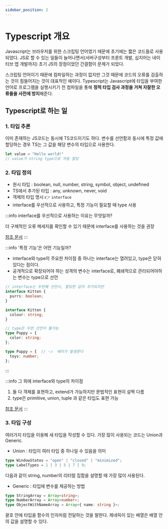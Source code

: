 ```yaml
---
sidebar_position: 2
---
```


# Typescript 개요

Javascript는 브라우저를 위한 스크립팅 언어였기 때문에 초기에는 짧은 코드들로 사용되었다. JS로 할 수 있는 일들이 늘어나면서(서버구성부터 프론트 개발, 심지어는 네이티브 앱 개발까지) 초기 JS의 장점이었던 간결함이 문제가 되었다. 

스크립팅 언어이기 때문에 컴파일하는 과정이 없지만 그것 때문에 코드의 오류를 검출하는 것이 힘들어지는 것이 대표적인 예이다. Typescript는 Javascript에 타입을 부여한 언어로 프로그램을 실행시키기 전 컴파일을 통해 **정적 타입 검사 과정을 거쳐 자잘한 오류들을 사전에 방지**해준다.


## Typescript로 하는 일

### 1. 타입 추론
 
 이미 존재하는 JS코드는 동시에 TS코드이기도 하다. 변수를 선언함과 동시에 특정 값에 할당하는 경우 TS는 그 값을 해당 변수의 타입으로 사용한다. 

 ```js
 let value = "Hello world!"
 // value가 string type으로 자동 할당
 ```

### 2. 타입 정의

- 원시 타입 : boolean, null, number, string, symbol, object, undefined
- TS에서 추가된 타입 : any, unknown, never, void
- 객체의 타입 명시 👉 `interface`
- interface를 우선적으로 사용하고, 특정 기능이 필요할 때 type 사용


:::info interface를 우선적으로 사용하는 이유는 무엇일까?


더 구체적인 오류 메세지를 확인할 수 있기 때문에 interface를 사용하는 것을 권장

[참조 문서](https://www.typescriptlang.org/play?ssl=42&ssc=4&pln=46&pc=55&e=83#code/PTAEBUAsFMCdtAQ3qALgdwPagLaIJYB2ammANgM4mgAm0AxmcgqjKBZIgA4KYBmSQgFgAUCFCYARgCsGqAFygiqOH0T1oVRIRpoAnjyRl8iCpoB0okFbBRoepCgBucBxXw58TWABpBuvkxYNDYcTApUUHpMHDDielNNGyR6SNYECkQcaEsRUVQDBAAhfFgacELQAF5QAG9RUFB0IgBzCkUAJgBuUQBfHryRZVV1YtKaAElCFVg1DTqGptb20G6+0VFowgjQSXGARkUSsorDGtqlwjbO0H7NzG3IvbKOo-GpmbmEc8vr1duBskigxEABXMwQQoAZXosHwXEi+C07FQsFBqVBsEQZH0hgoegi0BwPmS+FQAHIqFxwu5JGQWNhhrBPAAPELQUqgcEMzC5e6PXbjADMbzKHxG8xqzxo+0BYlsMAckkwrHYoK41NgkWgLJUOlaEnSwSZXy0OlxFmSpwQ2JMZioNGwrCRoCcJiU0zgZlS+AeFoofnQkC80FJntmoyonBcSFAAGt7FgynyRAVDAB5dA4n6ETAY2CEbGKVGghC9UAAMlAx3KhQGaYQACUpERqnVQLn84WyIo1JQy5Xq+9w185SbRqAAArQdR5uOgHV6mhUGvWhYiRrRMiYTF8UE9tBo6ADRp8YyaXvYswDXqicfzADCwfoCeIi+gOhXw8+E-qG6i5A7rM+6Xv2J6gGe+AXhBV7Husgz0pEmBZoombZu2zRXCsHR+J2qCYt2xZHgCoiIVEz6vooT74C+H5thcmF-DhAHbruIEwf2fiQdBfYQncgziFAiCRJk+A0IGCDwNEsQfroeg7lyEL3poEguMEDbJLaiQUOYoBQjw9D4HwNHYmQeh+JIILcqA8mgksZA4i00BPM5MwLrAsBBMk2QUJkTk6aAEwCLZoCQJgamqXA7IQeQ26Me5nmwAGNkKQkwjyuw0AIGF6CQjwMJwgiUTaKAXCeW6dBoF6UXaLoYQoIE9DcjQ3maH5KlBnRSZxgazSqspVDGAmoDUbRhApsh6H0BRH4DNNNGvm2k1yuI6aEAgeDSEEtBGXwcAfvMlkYFlxANkYdoqU4VADZpKCsMJHo-hoWgoJgPDELVFrndpjgIIw4TQDQuSCcGVDZNoVAhWlC66rJgiPRKCCSA4dCMMgBpkppmVbLoqAeDkGxDCOE4ANJknq66NFwmJJYoyrkDOhA3oTymgGTqAU3+m6AZiigRHCVzMwJYBTNFKowMECQQogX1pbmLnkdoTm6DuqDuJV-CkmrtAMN4wm+uNhNnZO6pcA45yLFuQR86irQ3nKxum+blMkASiiEKCOCWbA9uE+IAAi0DvTQBp+rZwQtJgV5+M6Dq7fthDzNE+66JZSDJNS7h4zG20y+tLT6y4ukABLIdAEWBME1N0jRZkw5ngPJA2yVkpSsZHW5CQOdQeDDekODw8pKaretEgCOkuyaJE8AUEBz0xcEZgclcRg4vw0WA05yRSypyA7uazeutdxPPTHoMouo87haocVN5A8CILoLoy5HmC6FwTDzKg2ARMgCh+2ASAHMuDtBAL-F819ZhxXMNJYAABHUsEQDYUGAEKAA7B0IU6ChQAFZgDN1hPCVAABaAaxCrrEObsAHBHQABsAAODoTCAAMABiGhDCmEdGYaIIAA)
:::

:::info '특정 기능'은 어떤 기능일까?

- interface와 type의 주요한 차이점 중 하나는 interface는 열려있고, type은 닫혀있다는 점이다.
- 공개적으로 확장되어야 하는 성격의 변수는 interface로, 폐쇄적으로 관리되어야하는 변수는 type으로 선언
```ts
// interface는 두번째 선언시, 할당한 값이 추가되지만
interface Kitten {
  purrs: boolean;
}

interface Kitten {
  colour: string;
}

// type은 두번 선언이 불가능 
type Puppy = {
  color: string;
};

type Puppy = {  // 👈  에러가 발생한다
  toys: number;
};

```

:::

:::info 그 외에 interface와 type의 차이점

1. 둘 다 객체를 표현하고, extend가 가능하지만 문법적인 표현이 살짝 다름
2. type은 primitive, union, tuple 과 같은 타입도 표현 가능
   
[참조 문서](https://stackoverflow.com/questions/37233735/interfaces-vs-types-in-typescript/52682220#52682220)
:::

### 3. 타입 구성

여러가지 타입을 이용해 새 타입을 작성할 수 있다. 가장 많이 사용되는 코드는 Union과 Generic.

- Union : 타입이 여러 타입 중 하나일 수 있음을 의미

```ts
type WindowStates = "open" | "closed" | "minimized";
type LabelTypes = 1 | 3 | 5 | 7 | 9;
```
다음과 같이 string, number의 리터럴 집합을 설명할 때 가장 많이 사용된다.


- Generic : 타입에 변수를 제공하는 방법

```ts
type StringArray = Array<string>;
type NumberArray = Array<number>;
type ObjectWithNameArray = Array<{ name: string }>;
```
괄호 안에 타입을 함수의 인자처럼 전달하는 것을 말한다. 제네릭이 있는 배열은 배열 안의 값을 설명할 수 있다.

